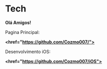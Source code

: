 # Tech

<strong>Olá Amigos!</strong>

Pagina Principal:

<strong><href="https://github.com/Cozmo007/"></strong>

Desenvolvimento iOS:

<strong><href="https://github.com/Cozmo007/iOS"></strong>
